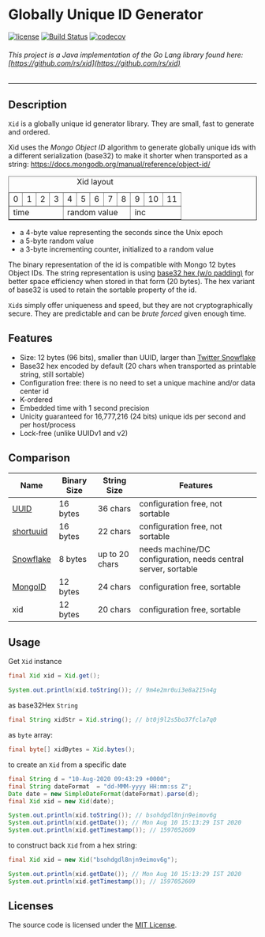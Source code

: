# Globally Unique ID Generator

[![license](http://img.shields.io/badge/license-MIT-red.svg?style=flat)](https://raw.githubusercontent.com/0xShamil/java-xid/master/LICENSE) [![Build Status](https://travis-ci.org/0xShamil/java-xid.svg?branch=master)](https://travis-ci.org/0xShamil/java-xid) [![codecov](https://codecov.io/gh/0xShamil/java-xid/branch/master/graph/badge.svg)](https://codecov.io/gh/0xShamil/java-xid)



###### This project is a Java implementation of the Go Lang library found here: [https://github.com/rs/xid](https://github.com/rs/xid)

---

## Description

`Xid` is a globally unique id generator library. They are small, fast to generate and ordered.

Xid uses the *Mongo Object ID* algorithm to generate globally unique ids with a different serialization (base32) to make it shorter when transported as a string:
https://docs.mongodb.org/manual/reference/object-id/

<table border="1">
<caption>Xid layout</caption>
<tr>
<td>0</td><td>1</td><td>2</td><td>3</td><td>4</td><td>5</td><td>6</td><td>7</td><td>8</td><td>9</td><td>10</td><td>11</td>
</tr>
<tr>
<td colspan="4">time</td><td colspan="5">random value</td><td colspan="3">inc</td>
</tr>
</table>

- a 4-byte value representing the seconds since the Unix epoch
- a 5-byte random value
- a 3-byte incrementing counter, initialized to a random value

The binary representation of the id is compatible with Mongo 12 bytes Object IDs.
The string representation is using [base32 hex (w/o padding)](https://tools.ietf.org/html/rfc4648#page-10) for better space efficiency when stored in that form (20 bytes). The hex variant of base32 is used to retain the
sortable property of the id.

`Xid`s simply offer uniqueness and speed, but they are not cryptographically secure. They are predictable and can be *brute forced* given enough time.

## Features
- Size: 12 bytes (96 bits), smaller than UUID, larger than [Twitter Snowflake](https://blog.twitter.com/2010/announcing-snowflake)
- Base32 hex encoded by default (20 chars when transported as printable string, still sortable)
- Configuration free: there is no need to set a unique machine and/or data center id
- K-ordered
- Embedded time with 1 second precision
- Unicity guaranteed for 16,777,216 (24 bits) unique ids per second and per host/process
- Lock-free (unlike UUIDv1 and v2)

## Comparison

| Name        | Binary Size | String Size    | Features
|-------------|-------------|----------------|----------------
| [UUID]      | 16 bytes    | 36 chars       | configuration free, not sortable
| [shortuuid] | 16 bytes    | 22 chars       | configuration free, not sortable
| [Snowflake] | 8 bytes     | up to 20 chars | needs machine/DC configuration, needs central server, sortable
| [MongoID]   | 12 bytes    | 24 chars       | configuration free, sortable
| xid         | 12 bytes    | 20 chars       | configuration free, sortable

[UUID]: https://en.wikipedia.org/wiki/Universally_unique_identifier
[shortuuid]: https://github.com/stochastic-technologies/shortuuid
[Snowflake]: https://blog.twitter.com/2010/announcing-snowflake
[MongoID]: https://docs.mongodb.org/manual/reference/object-id/

## Usage
Get `Xid` instance
```java
final Xid xid = Xid.get(); 

System.out.println(xid.toString()); // 9m4e2mr0ui3e8a215n4g
```
as base32Hex `String` 

```java
final String xidStr = Xid.string(); // bt0j9l2s5bo37fcla7q0
```
as `byte` array:

```java
final byte[] xidBytes = Xid.bytes(); 
```

to create an `Xid` from a specific date

```java
final String d = "10-Aug-2020 09:43:29 +0000"; 
final String dateFormat  = "dd-MMM-yyyy HH:mm:ss Z";
Date date = new SimpleDateFormat(dateFormat).parse(d);
final Xid xid = new Xid(date);

System.out.println(xid.toString()); // bsohdgdl8njn9eimov6g
System.out.println(xid.getDate()); // Mon Aug 10 15:13:29 IST 2020
System.out.println(xid.getTimestamp()); // 1597052609
```

to construct back `Xid` from a hex string:
```java
final Xid xid = new Xid("bsohdgdl8njn9eimov6g");

System.out.println(xid.getDate()); // Mon Aug 10 15:13:29 IST 2020
System.out.println(xid.getTimestamp()); // 1597052609
```

## Licenses
The source code is licensed under the [MIT License](https://github.com/0xShamil/java-xid/master/LICENSE).
